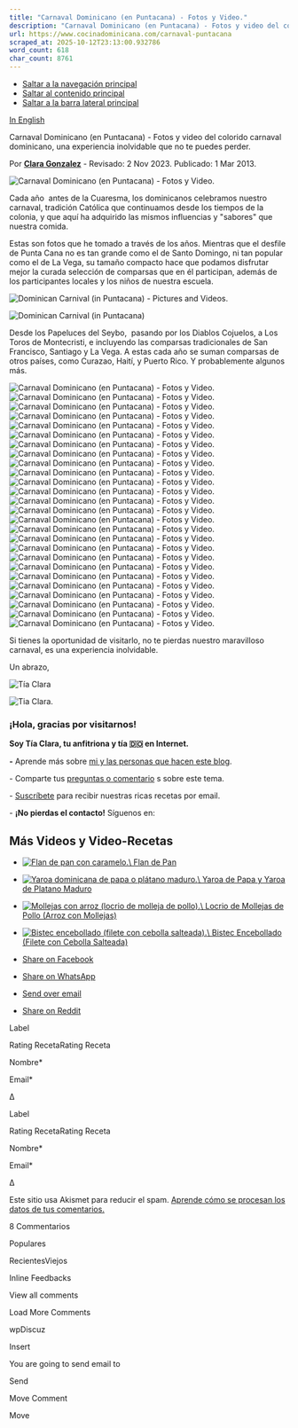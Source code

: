 ```yaml
---
title: "Carnaval Dominicano (en Puntacana) - Fotos y Video."
description: "Carnaval Dominicano (en Puntacana) - Fotos y video del colorido carnaval dominicano, una experiencia inolvidable que no te puedes perder."
url: https://www.cocinadominicana.com/carnaval-puntacana
scraped_at: 2025-10-12T23:13:00.932786
word_count: 618
char_count: 8761
---
```


- [Saltar a la navegación principal](https://www.cocinadominicana.com/carnaval-puntacana#genesis-nav-primary)
- [Saltar al contenido principal](https://www.cocinadominicana.com/carnaval-puntacana#genesis-content)
- [Saltar a la barra lateral principal](https://www.cocinadominicana.com/carnaval-puntacana#genesis-sidebar-primary)

[In English](https://www.dominicancooking.com/puntacana-carnival)

Carnaval Dominicano (en Puntacana) - Fotos y video del colorido carnaval dominicano, una experiencia inolvidable que no te puedes perder.

Por **[Clara Gonzalez](https://www.cocinadominicana.com/clara-gonzalez)** \- Revisado: 2 Nov 2023. Publicado: 1 Mar 2013.

![Carnaval Dominicano (en Puntacana) - Fotos y Video.](https://www.cocinadominicana.com/wp-content/uploads/2013/03/Dominican-Carnival-DSC9264.jpg)

Cada año  antes de la Cuaresma, los dominicanos celebramos nuestro carnaval, tradición Católica que continuamos desde los tiempos de la colonia, y que aquí ha adquirido las mismos influencias y "sabores" que nuestra comida.

Estas son fotos que he tomado a través de los años. Mientras que el desfile de Punta Cana no es tan grande como el de Santo Domingo, ni tan popular como el de La Vega, su tamaño compacto hace que podamos disfrutar mejor la curada selección de comparsas que en él participan, además de los participantes locales y los niños de nuestra escuela.

![Dominican Carnival (in Puntacana) - Pictures and Videos.](https://www.dominicancooking.com/wp-content/uploads/2013/03/Dominican-Carnival-DSC9855-1.jpg)

![Dominican Carnival (in Puntacana)](https://i.ytimg.com/vi/ejNZYcXeDiA/hqdefault.jpg)

Desde los Papeluces del Seybo,  pasando por los Diablos Cojuelos, a Los Toros de Montecristi, e incluyendo las comparsas tradicionales de San Francisco, Santiago y La Vega. A estas cada año se suman comparsas de otros países, como Curazao, Haití, y Puerto Rico. Y probablemente algunos más.

![Carnaval Dominicano (en Puntacana) - Fotos y Video.](https://www.cocinadominicana.com/wp-content/uploads/2013/03/dominican-carnival-photos-video.jpg)![Carnaval Dominicano (en Puntacana) - Fotos y Video.](https://www.cocinadominicana.com/wp-content/uploads/2013/03/Dominican-Carnival-DSC99112.jpg)![Carnaval Dominicano (en Puntacana) - Fotos y Video.](https://www.cocinadominicana.com/wp-content/uploads/2013/03/Dominican-Carnival-DSC9993.jpg)![Carnaval Dominicano (en Puntacana) - Fotos y Video.](https://www.cocinadominicana.com/wp-content/uploads/2013/03/Dominican-Carnival-DSC9991.jpg)![Carnaval Dominicano (en Puntacana) - Fotos y Video.](https://www.cocinadominicana.com/wp-content/uploads/2013/03/Dominican-Carnival-DSC9420.jpg)![Carnaval Dominicano (en Puntacana) - Fotos y Video.](https://www.cocinadominicana.com/wp-content/uploads/2013/03/Dominican-Carnival-DSC9417.jpg)![Carnaval Dominicano (en Puntacana) - Fotos y Video.](https://www.cocinadominicana.com/wp-content/uploads/2013/03/Dominican-Carnival-DSC9361.jpg)![Carnaval Dominicano (en Puntacana) - Fotos y Video.](https://www.cocinadominicana.com/wp-content/uploads/2013/03/Dominican-Carnival-DSC9350.jpg)![Carnaval Dominicano (en Puntacana) - Fotos y Video.](https://www.cocinadominicana.com/wp-content/uploads/2013/03/Dominican-Carnival-DSC9343.jpg)![Carnaval Dominicano (en Puntacana) - Fotos y Video.](https://www.cocinadominicana.com/wp-content/uploads/2013/03/Dominican-Carnival-DSC9290.jpg)![Carnaval Dominicano (en Puntacana) - Fotos y Video.](https://www.cocinadominicana.com/wp-content/uploads/2013/03/Dominican-Carnival-DSC9254.jpg)![Carnaval Dominicano (en Puntacana) - Fotos y Video.](https://www.cocinadominicana.com/wp-content/uploads/2013/03/Dominican-Carnival-DSC9163.jpg)![Carnaval Dominicano (en Puntacana) - Fotos y Video.](https://www.cocinadominicana.com/wp-content/uploads/2013/03/Dominican-Carnival-DSC9102.jpg)![Carnaval Dominicano (en Puntacana) - Fotos y Video.](https://www.cocinadominicana.com/wp-content/uploads/2013/03/Dominican-Carnival-DSC7893.jpg)![Carnaval Dominicano (en Puntacana) - Fotos y Video.](https://www.cocinadominicana.com/wp-content/uploads/2013/03/Dominican-Carnival-DSC7804.jpg)![Carnaval Dominicano (en Puntacana) - Fotos y Video.](https://www.cocinadominicana.com/wp-content/uploads/2013/03/Dominican-Carnival-DSC7779.jpg)![Carnaval Dominicano (en Puntacana) - Fotos y Video.](https://www.cocinadominicana.com/wp-content/uploads/2013/03/Dominican-Carnival-DSC7597.jpg)![Carnaval Dominicano (en Puntacana) - Fotos y Video.](https://www.cocinadominicana.com/wp-content/uploads/2013/03/Dominican-Carnival-DSC1376.jpg)![Carnaval Dominicano (en Puntacana) - Fotos y Video.](https://www.cocinadominicana.com/wp-content/uploads/2013/03/Dominican-Carnival-DSC1368.jpg)![Carnaval Dominicano (en Puntacana) - Fotos y Video.](https://www.cocinadominicana.com/wp-content/uploads/2013/03/Dominican-Carnival-DSC1341.jpg)![Carnaval Dominicano (en Puntacana) - Fotos y Video.](https://www.cocinadominicana.com/wp-content/uploads/2013/03/Dominican-Carnival-DSC0068.jpg)![Carnaval Dominicano (en Puntacana) - Fotos y Video.](https://www.cocinadominicana.com/wp-content/uploads/2013/03/Dominican-Carnival-DSC0057-5.jpg)![Carnaval Dominicano (en Puntacana) - Fotos y Video.](https://www.cocinadominicana.com/wp-content/uploads/2013/03/Dominican-Carnival-DSC9884.jpg)![Carnaval Dominicano (en Puntacana) - Fotos y Video.](https://www.cocinadominicana.com/wp-content/uploads/2013/03/Dominican-Carnival-DSC9319.jpg)![Carnaval Dominicano (en Puntacana) - Fotos y Video.](https://www.cocinadominicana.com/wp-content/uploads/2013/03/Dominican-Carnival-DSC9199.jpg)![Carnaval Dominicano (en Puntacana) - Fotos y Video.](https://www.cocinadominicana.com/wp-content/uploads/2013/03/Dominican-Carnival-DSC7772.jpg)

Si tienes la oportunidad de visitarlo, no te pierdas nuestro maravilloso carnaval, es una experiencia inolvidable.

Un abrazo,

![Tía Clara](https://www.cocinadominicana.com/wp-content/uploads/2021/02/tia-clara-sig.png)

![Tia Clara.](https://www.cocinadominicana.com/wp-content/uploads/2022/08/tia-clara-avatar.jpg)

### ¡Hola, gracias por visitarnos!

**Soy Tía Clara, tu anfitriona y tía 🇩🇴 en Internet.**

**-** Aprende más sobre [mi y las personas que hacen este blog](https://www.cocinadominicana.com/sobre-nosotros).

\- Comparte tus [preguntas o comentario](https://www.cocinadominicana.com/carnaval-puntacana#comments) s sobre este tema.

- [Suscríbete](https://www.cocinadominicana.com/subscribe) para recibir nuestras ricas recetas por email.

\- **¡No pierdas el contacto!** Síguenos en:

## Más Videos y Video-Recetas

- [![Flan de pan con caramelo.](https://www.cocinadominicana.com/wp-content/uploads/2025/07/flan-de-pan-recipe-2GLZ0099-360x360.jpg)\\
Flan de Pan](https://www.cocinadominicana.com/flan-de-pan)
- [![Yaroa dominicana de papa o plátano maduro.](https://www.cocinadominicana.com/wp-content/uploads/2025/06/yaroa-recipe-GLZ0352-360x360.jpg)\\
Yaroa de Papa y Yaroa de Platano Maduro](https://www.cocinadominicana.com/yaroa-receta)
- [![Mollejas con arroz (locrio de molleja de pollo).](https://www.cocinadominicana.com/wp-content/uploads/2023/11/chicken-gizzards-rice-molleja-arroz-recipe-GLZ6498-360x360.jpg)\\
Locrio de Mollejas de Pollo (Arroz con Mollejas)](https://www.cocinadominicana.com/locrio-molleja)
- [![Bistec encebollado (filete con cebolla salteada).](https://www.cocinadominicana.com/wp-content/uploads/2025/06/filete-encebollado-recipe-GLZ0262-360x360.jpg)\\
Bistec Encebollado (Filete con Cebolla Salteada)](https://www.cocinadominicana.com/bistec-encebollado)

- [Share on Facebook](https://www.facebook.com/sharer/sharer.php?u=https%3A%2F%2Fwww.cocinadominicana.com%2Fcarnaval-puntacana&t=Carnaval%20Dominicano%20%28en%20Puntacana%29%20-%20Fotos%20y%20Video. "Share on Facebook")
- [Share on WhatsApp](https://wa.me/?text=https%3A%2F%2Fwww.cocinadominicana.com%2Fcarnaval-puntacana+Carnaval%20Dominicano%20%28en%20Puntacana%29%20-%20Fotos%20y%20Video. "Share on WhatsApp")
- [Send over email](mailto:?subject=Carnaval%20Dominicano%20%28en%20Puntacana%29%20-%20Fotos%20y%20Video.&body=https%3A%2F%2Fwww.cocinadominicana.com%2Fcarnaval-puntacana "Send over email")
- [Share on Reddit](https://www.reddit.com/submit?url=https%3A%2F%2Fwww.cocinadominicana.com%2Fcarnaval-puntacana&title=Carnaval%20Dominicano%20%28en%20Puntacana%29%20-%20Fotos%20y%20Video. "Share on Reddit")

Label

Rating RecetaRating Receta

Nombre\*

Email\*

Δ

Label

Rating RecetaRating Receta

Nombre\*

Email\*

Δ

Este sitio usa Akismet para reducir el spam. [Aprende cómo se procesan los datos de tus comentarios.](https://akismet.com/privacy/)

8 Commentarios

Populares

RecientesViejos

Inline Feedbacks

View all comments

Load More Comments

wpDiscuz

Insert

You are going to send email to

Send

Move Comment

Move
